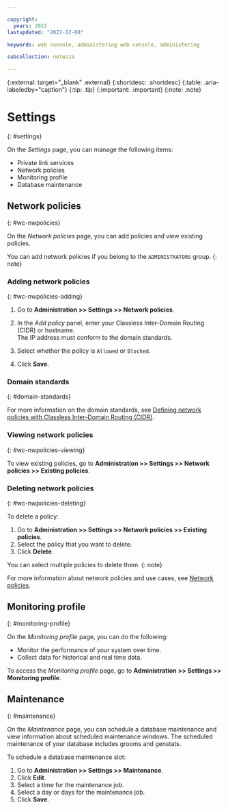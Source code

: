 ```yaml
---

copyright:
  years: 2021
lastupdated: "2022-12-08"

keywords: web console, administering web console, administering

subcollection: netezza

---
```


{:external: target="_blank" .external}
{:shortdesc: .shortdesc}
{:table: .aria-labeledby="caption"}
{:tip: .tip}
{:important: .important}
{:note: .note}

# Settings
{: #settings}

On the *Settings* page, you can manage the following items:

- Private link services
- Network policies
- Monitoring profile
- Database maintenance

## Network policies
{: #wc-nwpolicies}

On the *Network policies* page, you can add policies and view existing policies.

You can add network policies if you belong to the `ADMINISTRATORS` group.
{: note}

### Adding network policies
{: #wc-nwpolicies-adding}

1. Go to **Administration >> Settings >> Network policies**.
1. In the *Add policy* panel, enter your Classless Inter-Domain Routing (CIDR) or hostname.  
   The IP address must conform to the domain standards.

1. Select whether the policy is `Allowed` or `Blocked`.
1. Click **Save**.

### Domain standards
{: #domain-standards}

For more information on the domain standards, see [Defining network policies with Classless Inter-Domain Routing (CIDR)](/docs/netezza?topic=netezza-network-policies#nw-cidr).

### Viewing network policies
{: #wc-nwpolicies-viewing}

To view existing policies, go to **Administration >> Settings >> Network policies >> Existing policies**.

### Deleting network policies
{: #wc-nwpolicies-deleting}

To delete a policy:
1. Go to **Administration >> Settings >> Network policies >> Existing policies**.
2. Select the policy that you want to delete.
3. Click **Delete**.

You can select multiple policies to delete them.
{: note}

For more information about network policies and use cases, see [Network policies](/docs/netezza?topic=netezza-network-policies).

## Monitoring profile
{: #monitoring-profile}

On the *Monitoring profile* page, you can do the following:

- Monitor the performance of your system over time.
- Collect data for historical and real time data.

To access the *Monitoring profile* page, go to **Administration >> Settings >> Monitoring profile**.

## Maintenance
{: #maintenance}

On the *Maintenance*  page, you can schedule a database maintenance and view information about scheduled maintenance windows. The scheduled maintenance of your database includes grooms and genstats.

To schedule a database maintenance slot:

1. Go to **Administration >> Settings >> Maintenance**.
1. Click **Edit**.
1. Select a time for the maintenance job.
1. Select a day or days for the maintenance job.
1. Click **Save**.
